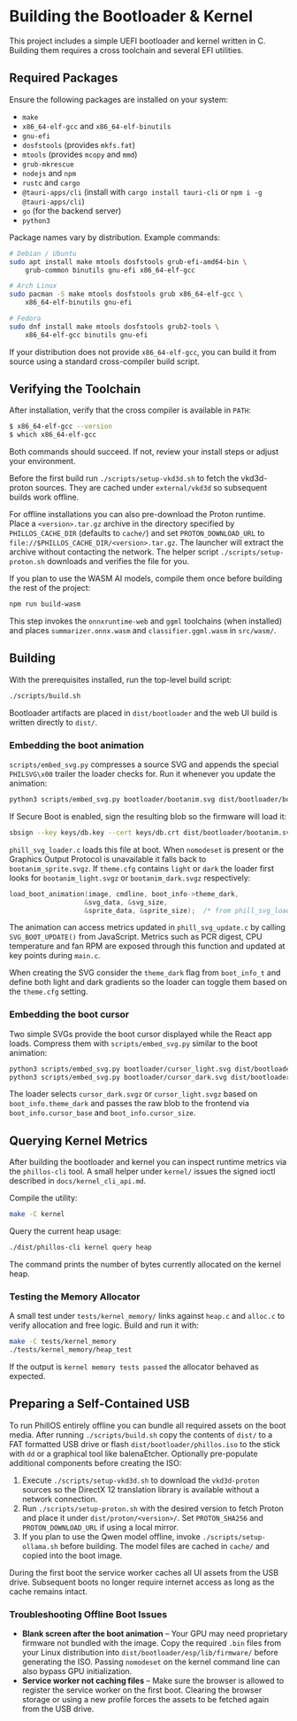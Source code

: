 # Building the Bootloader & Kernel

This project includes a simple UEFI bootloader and kernel written in C. Building them requires a cross toolchain and several EFI utilities.

## Required Packages

Ensure the following packages are installed on your system:

- `make`
- `x86_64-elf-gcc` and `x86_64-elf-binutils`
- `gnu-efi`
- `dosfstools` (provides `mkfs.fat`)
- `mtools` (provides `mcopy` and `mmd`)
- `grub-mkrescue`
- `nodejs` and `npm`
- `rustc` and `cargo`
- `@tauri-apps/cli` (install with `cargo install tauri-cli` or `npm i -g @tauri-apps/cli`)
- `go` (for the backend server)
- `python3`

Package names vary by distribution. Example commands:

```bash
# Debian / Ubuntu
sudo apt install make mtools dosfstools grub-efi-amd64-bin \
    grub-common binutils gnu-efi x86_64-elf-gcc

# Arch Linux
sudo pacman -S make mtools dosfstools grub x86_64-elf-gcc \
    x86_64-elf-binutils gnu-efi

# Fedora
sudo dnf install make mtools dosfstools grub2-tools \
    x86_64-elf-gcc binutils gnu-efi
```

If your distribution does not provide `x86_64-elf-gcc`, you can build it from source using a standard cross-compiler build script.

## Verifying the Toolchain

After installation, verify that the cross compiler is available in `PATH`:

```bash
$ x86_64-elf-gcc --version
$ which x86_64-elf-gcc
```

Both commands should succeed. If not, review your install steps or adjust your environment.

Before the first build run `./scripts/setup-vkd3d.sh` to fetch the vkd3d-proton sources. They are cached under `external/vkd3d` so subsequent builds work offline.

For offline installations you can also pre-download the Proton runtime. Place a `<version>.tar.gz` archive in the directory specified by `PHILLOS_CACHE_DIR` (defaults to `cache/`) and set `PROTON_DOWNLOAD_URL` to `file://$PHILLOS_CACHE_DIR/<version>.tar.gz`. The launcher will extract the archive without contacting the network. The helper script `./scripts/setup-proton.sh` downloads and verifies the file for you.

If you plan to use the WASM AI models, compile them once before building the
rest of the project:

```bash
npm run build-wasm
```

This step invokes the `onnxruntime-web` and `ggml` toolchains (when installed)
and places `summarizer.onnx.wasm` and `classifier.ggml.wasm` in `src/wasm/`.

## Building

With the prerequisites installed, run the top-level build script:

```bash
./scripts/build.sh
```

Bootloader artifacts are placed in `dist/bootloader` and the web UI build is written directly to `dist/`.

### Embedding the boot animation

`scripts/embed_svg.py` compresses a source SVG and appends the special
`PHILSVG\x00` trailer the loader checks for.  Run it whenever you update the
animation:

```bash
python3 scripts/embed_svg.py bootloader/bootanim.svg dist/bootloader/bootanim.svgz
```

If Secure Boot is enabled, sign the resulting blob so the firmware will load it:

```bash
sbsign --key keys/db.key --cert keys/db.crt dist/bootloader/bootanim.svgz
```

`phill_svg_loader.c` loads this file at boot. When `nomodeset` is present or the
Graphics Output Protocol is unavailable it falls back to `bootanim_sprite.svgz`.
If `theme.cfg` contains `light` or `dark` the loader first looks for
`bootanim_light.svgz` or `bootanim_dark.svgz` respectively:

```c
load_boot_animation(image, cmdline, boot_info->theme_dark,
                   &svg_data, &svg_size,
                   &sprite_data, &sprite_size);  /* from phill_svg_loader.c */
```

The animation can access metrics updated in `phill_svg_update.c` by calling
`SVG_BOOT_UPDATE()` from JavaScript.  Metrics such as PCR digest, CPU
temperature and fan RPM are exposed through this function and updated at key
points during `main.c`.

When creating the SVG consider the `theme_dark` flag from `boot_info_t` and
define both light and dark gradients so the loader can toggle them based on the
`theme.cfg` setting.

### Embedding the boot cursor

Two simple SVGs provide the boot cursor displayed while the React app loads.
Compress them with `scripts/embed_svg.py` similar to the boot animation:

```bash
python3 scripts/embed_svg.py bootloader/cursor_light.svg dist/bootloader/cursor_light.svgz
python3 scripts/embed_svg.py bootloader/cursor_dark.svg dist/bootloader/cursor_dark.svgz
```

The loader selects `cursor_dark.svgz` or `cursor_light.svgz` based on
`boot_info.theme_dark` and passes the raw blob to the frontend via
`boot_info.cursor_base` and `boot_info.cursor_size`.

## Querying Kernel Metrics

After building the bootloader and kernel you can inspect runtime metrics via the
`phillos-cli` tool. A small helper under `kernel/` issues the signed ioctl
described in `docs/kernel_cli_api.md`.

Compile the utility:

```bash
make -C kernel
```

Query the current heap usage:

```bash
./dist/phillos-cli kernel query heap
```

The command prints the number of bytes currently allocated on the kernel heap.

### Testing the Memory Allocator

A small test under `tests/kernel_memory/` links against `heap.c` and `alloc.c`
to verify allocation and free logic. Build and run it with:

```bash
make -C tests/kernel_memory
./tests/kernel_memory/heap_test
```

If the output is `kernel memory tests passed` the allocator behaved as expected.

## Preparing a Self-Contained USB

To run PhillOS entirely offline you can bundle all required assets on the boot
media. After running `./scripts/build.sh` copy the contents of `dist/` to a FAT
formatted USB drive or flash `dist/bootloader/phillos.iso` to the stick with
`dd` or a graphical tool like balenaEtcher. Optionally pre-populate additional
components before creating the ISO:

1. Execute `./scripts/setup-vkd3d.sh` to download the `vkd3d-proton` sources so
   the DirectX 12 translation library is available without a network
   connection.
2. Run `./scripts/setup-proton.sh` with the desired version to fetch Proton and
   place it under `dist/proton/<version>/`. Set `PROTON_SHA256` and
   `PROTON_DOWNLOAD_URL` if using a local mirror.
3. If you plan to use the Qwen model offline, invoke `./scripts/setup-ollama.sh`
   before building. The model files are cached in `cache/` and copied into the
   boot image.

During the first boot the service worker caches all UI assets from the USB
drive. Subsequent boots no longer require internet access as long as the cache
remains intact.

### Troubleshooting Offline Boot Issues

* **Blank screen after the boot animation** – Your GPU may need proprietary
  firmware not bundled with the image. Copy the required `.bin` files from your
  Linux distribution into `dist/bootloader/esp/lib/firmware/` before generating
  the ISO. Passing `nomodeset` on the kernel command line can also bypass GPU
  initialization.
* **Service worker not caching files** – Make sure the browser is allowed to
  register the service worker on the first boot. Clearing the browser storage or
  using a new profile forces the assets to be fetched again from the USB drive.

